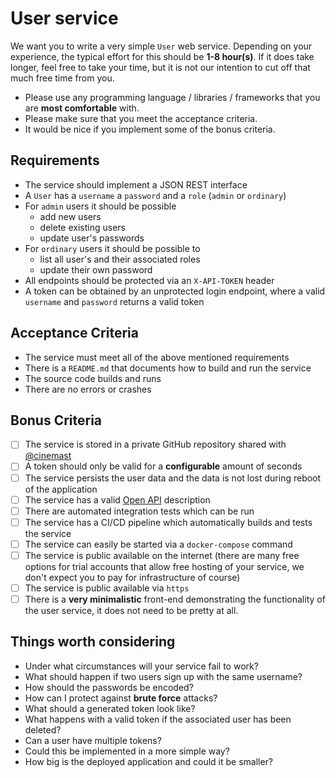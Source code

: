 # User service

We want you to write a very simple `User` web service. Depending on your experience, the typical effort for this should be **1-8 hour(s)**.
If it does take longer, feel free to take your time, but it is not our intention to cut off that much free time from you.

- Please use any programming language / libraries / frameworks that you are **most comfortable** with.
- Please make sure that you meet the acceptance criteria. 
- It would be nice if you implement some of the bonus criteria.

## Requirements

- The service should implement a JSON REST interface
- A `User` has a `username` a `password` and a `role` (`admin` or `ordinary`)
- For `admin` users it should be possible
  - add new users
  - delete existing users
  - update user's passwords
- For `ordinary` users it should be possible to 
  - list all user's and their associated roles
  - update their own password
- All endpoints should be protected via an `X-API-TOKEN` header
- A token can be obtained by an unprotected login endpoint, where a valid `username` and `password` returns a valid token

## Acceptance Criteria

- The service must meet all of the above mentioned requirements
- There is a `README.md` that documents how to build and run the service
- The source code builds and runs
- There are no errors or crashes

## Bonus Criteria

- [ ] The service is stored in a private GitHub repository shared with [@cinemast](https://github.com/cinemast)
- [ ] A token should only be valid for a **configurable** amount of seconds
- [ ] The service persists the user data and the data is not lost during reboot of the application
- [ ] The service has a valid [Open API](https://www.openapis.org/) description
- [ ] There are automated integration tests which can be run
- [ ] The service has a CI/CD pipeline which automatically builds and tests the service
- [ ] The service can easily be started via a `docker-compose` command
- [ ] The service is public available on the internet (there are many free options for trial accounts that allow free hosting of your service, we don't expect you to pay for infrastructure of course)
- [ ] The service is public available via `https`
- [ ] There is a **very minimalistic** front-end demonstrating the functionality of the user service, it does not need to be pretty at all.

## Things worth considering

- Under what circumstances will your service fail to work?
- What should happen if two users sign up with the same username?
- How should the passwords be encoded?
- How can I protect against **brute force** attacks?
- What should a generated token look like? 
- What happens with a valid token if the associated user has been deleted?
- Can a user have multiple tokens?
- Could this be implemented in a more simple way?
- How big is the deployed application and could it be smaller?
